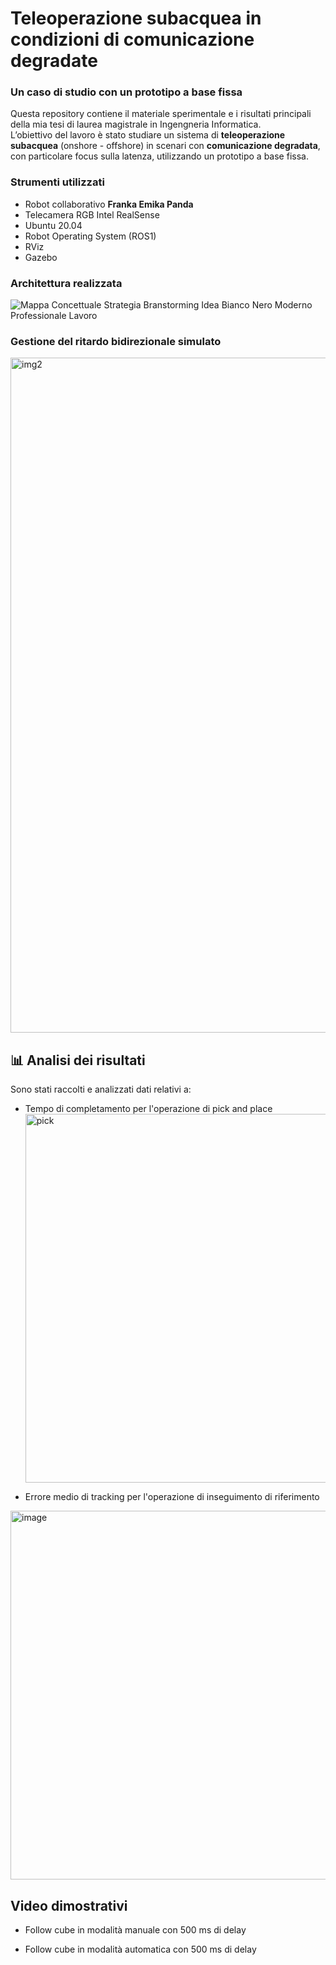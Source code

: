 # Teleoperazione subacquea in condizioni di comunicazione degradate
### Un caso di studio con un prototipo a base fissa

Questa repository contiene il materiale sperimentale e i risultati principali della mia tesi di laurea magistrale in Ingengneria Informatica.  
L’obiettivo del lavoro è stato studiare un sistema di **teleoperazione subacquea** (onshore - offshore) in scenari con **comunicazione degradata**, con particolare focus sulla latenza, utilizzando un prototipo a base fissa.

### Strumenti utilizzati
- Robot collaborativo **Franka Emika Panda**
- Telecamera RGB Intel RealSense
- Ubuntu 20.04
- Robot Operating System (ROS1)
- RViz
- Gazebo

### Architettura realizzata
![Mappa Concettuale Strategia Branstorming Idea Bianco Nero Moderno Professionale Lavoro](https://github.com/user-attachments/assets/c59fe8df-ef2f-4676-b024-0ae1c09d6ad4)

### Gestione del ritardo bidirezionale simulato
<img width="1920" height="1080" alt="img2" src="https://github.com/user-attachments/assets/ab035cec-8814-4d01-b0c9-b986567e7c48" />


## 📊 Analisi dei risultati
Sono stati raccolti e analizzati dati relativi a:
- Tempo di completamento per l'operazione di pick and place
  <img width="989" height="590" alt="pick" src="https://github.com/user-attachments/assets/220f88ad-589e-4831-ac25-2cae993bd01b" />

- Errore medio di tracking per l'operazione di inseguimento di riferimento
    
<img width="1189" height="590" alt="image" src="https://github.com/user-attachments/assets/8a9adb69-19fc-4214-b91a-c6d64ec10dc9" />

## Video dimostrativi 
- Follow cube in modalità manuale con 500 ms di delay

- Follow cube in modalità automatica con 500 ms di delay



  
